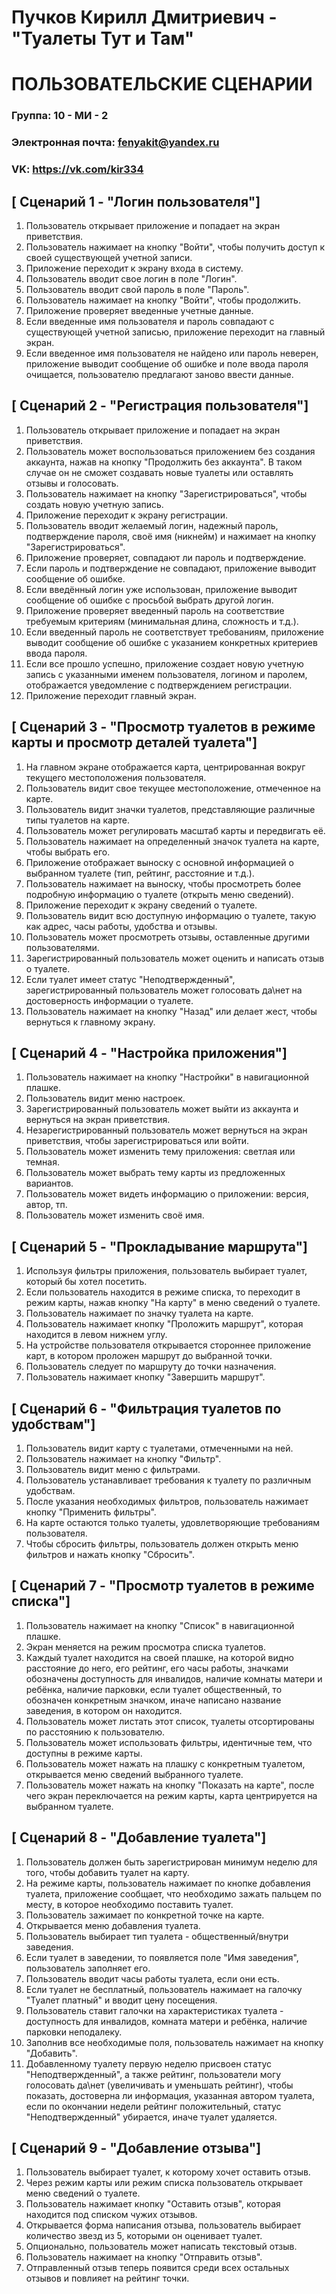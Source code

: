 # Пучков Кирилл Дмитриевич -  "Туалеты Тут и Там"
# **ПОЛЬЗОВАТЕЛЬСКИЕ СЦЕНАРИИ**
### Группа: 10 -  МИ -  2
### Электронная почта: fenyakit@yandex.ru
### VK: https://vk.com/kir334


## [ Сценарий 1 - "Логин пользователя"]
1. Пользователь открывает приложение и попадает на экран приветствия.
2. Пользователь нажимает на кнопку "Войти", чтобы получить доступ к своей существующей учетной записи.
3. Приложение переходит к экрану входа в систему.
4. Пользователь вводит свое логин в поле "Логин".
5. Пользователь вводит свой пароль в поле "Пароль".
6. Пользователь нажимает на кнопку "Войти", чтобы продолжить.
7. Приложение проверяет введенные учетные данные.
8. Если введенные имя пользователя и пароль совпадают с существующей учетной записью, приложение переходит на главный экран.
9. Если введенное имя пользователя не найдено или пароль неверен, приложение выводит сообщение об ошибке и поле ввода пароля очищается, пользователю предлагают заново ввести данные.

## [ Сценарий 2 - "Регистрация пользователя"]
1. Пользователь открывает приложение и попадает на экран приветствия.
2. Пользователь может воспользоваться приложением без создания аккаунта, нажав на кнопку "Продолжить без аккаунта". В таком случае он не сможет создавать новые туалеты или оставлять отзывы и голосовать.
3. Пользователь нажимает на кнопку "Зарегистрироваться", чтобы создать новую учетную запись.
4. Приложение переходит к экрану регистрации.
5. Пользователь вводит желаемый логин, надежный пароль, подтверждение пароля, своё имя (никнейм) и нажимает на кнопку "Зарегистрироваться".
6. Приложение проверяет, совпадают ли пароль и подтверждение.
7. Если пароль и подтверждение не совпадают, приложение выводит сообщение об ошибке.
8. Если введённый логин уже использован, приложение выводит сообщение об ошибке с просьбой выбрать другой логин.
9. Приложение проверяет введенный пароль на соответствие требуемым критериям (минимальная длина, сложность и т.д.).
10. Если введенный пароль не соответствует требованиям, приложение выводит сообщение об ошибке с указанием конкретных критериев ввода пароля.
11. Если все прошло успешно, приложение создает новую учетную запись с указанными именем пользователя, логином и паролем, отображается уведомление с подтверждением регистрации.
12. Приложение переходит главный экран.

## [ Сценарий 3 - "Просмотр туалетов в режиме карты и просмотр деталей туалета"]
1. На главном экране отображается карта, центрированная вокруг текущего местоположения пользователя.
2. Пользователь видит свое текущее местоположение, отмеченное на карте.
3. Пользователь видит значки туалетов, представляющие различные типы туалетов на карте.
4. Пользователь может регулировать масштаб карты и передвигать её.
5. Пользователь нажимает на определенный значок туалета на карте, чтобы выбрать его.
6. Приложение отображает выноску с основной информацией о выбранном туалете (тип, рейтинг, расстояние и т.д.).
7. Пользователь нажимает на выноску, чтобы просмотреть более подробную информацию о туалете (открыть меню сведений).
8. Приложение переходит к экрану сведений о туалете.
9. Пользователь видит всю доступную информацию о туалете, такую как адрес, часы работы, удобства и отзывы.
10. Пользователь может просмотреть отзывы, оставленные другими пользователями.
11. Зарегистрированный пользователь может оценить и написать отзыв о туалете.
12. Если туалет имеет статус "Неподтвержденный", зарегистрированный пользователь может голосовать да\нет на достоверность информации о туалете.
13. Пользователь нажимает на кнопку "Назад" или делает жест, чтобы вернуться к главному экрану.

## [ Сценарий 4 - "Настройка приложения"]
1. Пользователь нажимает на кнопку "Настройки" в навигационной плашке.
2. Пользователь видит меню настроек.
3. Зарегистрированный пользователь может выйти из аккаунта и вернуться на экран приветствия.
4. Незарегистрированный пользователь может вернуться на экран приветствия, чтобы зарегистрироваться или войти.
5. Пользователь может изменить тему приложения: светлая или темная.
6. Пользователь может выбрать тему карты из предложенных вариантов.
7. Пользователь может видеть информацию о приложении: версия, автор, тп.
8. Пользователь может изменить своё имя.

## [ Сценарий 5 - "Прокладывание маршрута"]
1. Используя фильтры приложения, пользователь выбирает туалет, который бы хотел посетить.
2. Если пользователь находится в режиме списка, то переходит в режим карты, нажав кнопку "На карту" в меню сведений о туалете.
3. Пользователь нажимает по значку туалета на карте.
4. Пользователь нажимает кнопку "Проложить маршрут", которая находится в левом нижнем углу.
5. На устройстве пользователя открывается стороннее приложение карт, в котором проложен маршрут до выбранной точки.
6. Пользователь следует по маршруту до точки назначения.
7. Пользователь нажимает кнопку "Завершить маршрут".

## [ Сценарий 6 - "Фильтрация туалетов по удобствам"]
1. Пользователь видит карту с туалетами, отмеченными на ней.
2. Пользователь нажимает на кнопку "Фильтр".
3. Пользователь видит меню с фильтрами.
4. Пользователь устанавливает требования к туалету по различным удобствам.
5. После указания необходимых фильтров, пользователь нажимает кнопку "Применить фильтры".
6. На карте остаются только туалеты, удовлетворяющие требованиям пользователя.
7. Чтобы сбросить фильтры, пользователь должен открыть меню фильтров и нажать кнопку "Сбросить".

## [ Сценарий 7 - "Просмотр туалетов в режиме списка"]
1. Пользователь нажимает на кнопку "Список" в навигационной плашке.
2. Экран меняется на режим просмотра списка туалетов.
3. Каждый туалет находится на своей плашке, на которой видно расстояние до него, его рейтинг, его часы работы, значками обозначены доступность для инвалидов, наличие комнаты матери и ребёнка, наличие парковки, если туалет общественный, то обозначен конкретным значком, иначе написано название заведения, в котором он находится.
4. Пользователь может листать этот список, туалеты отсортированы по расстоянию к пользователю.
5. Пользователь может использовать фильтры, идентичные тем, что доступны в режиме карты.
6. Пользователь может нажать на плашку с конкретным туалетом, открывается меню сведений выбранного туалете.
7. Пользователь может нажать на кнопку "Показать на карте", после чего экран переключается на режим карты, карта центрируется на выбранном туалете.

## [ Сценарий 8 - "Добавление туалета"]
1. Пользователь должен быть зарегистрирован минимум неделю для того, чтобы добавить туалет на карту.
2. На режиме карты, пользователь нажимает по кнопке добавления туалета, приложение сообщает, что необходимо зажать пальцем по месту, в которое необходимо поставить туалет.
3. Пользователь зажимает по конкретной точке на карте.
4. Открывается меню добавления туалета.
5. Пользователь выбирает тип туалета - общественный/внутри заведения.
6. Если туалет в заведении, то появляется поле "Имя заведения", пользователь заполняет его.
7. Пользователь вводит часы работы туалета, если они есть.
8. Если туалет не бесплатный, пользователь нажимает на галочку "Туалет платный" и вводит цену посещения.
9. Пользователь ставит галочки на характеристиках туалета - доступность для инвалидов, комната матери и ребёнка, наличие парковки неподалеку.
10. Заполнив все необходимые поля, пользователь нажимает на кнопку "Добавить".
11. Добавленному туалету первую неделю присвоен статус "Неподтвержденный", а также рейтинг, пользователи могу голосовать да\нет (увеличивать и уменьшать рейтинг), чтобы показать, достоверна ли информация, указанная автором туалета, если по окончании недели рейтинг положительный, статус "Неподтвержденный" убирается, иначе туалет удаляется.

## [ Сценарий 9 - "Добавление отзыва"]
1. Пользователь выбирает туалет, к которому хочет оставить отзыв.
2. Через режим карты или режим списка пользователь открывает меню сведений о туалете.
3. Пользователь нажимает кнопку "Оставить отзыв", которая находится под списком чужих отзывов.
4. Открывается форма написания отзыва, пользователь выбирает количество звезд из 5, которыми он оценивает туалет.
5. Опционально, пользователь может написать текстовый отзыв.
6. Пользователь нажимает на кнопку "Отправить отзыв".
7. Отправленный отзыв теперь появится среди всех остальных отзывов и повлияет на рейтинг точки.


